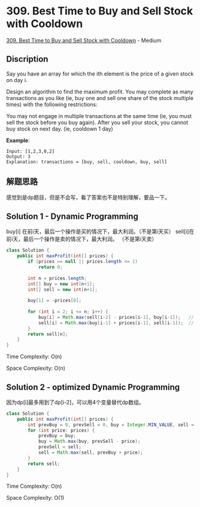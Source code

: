 # 309. Best Time to Buy and Sell Stock with Cooldown

[309. Best Time to Buy and Sell Stock with Cooldown](https://leetcode.com/problems/best-time-to-buy-and-sell-stock-with-cooldown/) - Medium

## Discription
Say you have an array for which the ith element is the price of a given stock on day i.

Design an algorithm to find the maximum profit. You may complete as many transactions as you like (ie, buy one and sell one share of the stock multiple times) with the following restrictions:

You may not engage in multiple transactions at the same time (ie, you must sell the stock before you buy again).
After you sell your stock, you cannot buy stock on next day. (ie, cooldown 1 day)

**Example**:

    Input: [1,2,3,0,2]
    Output: 3 
    Explanation: transactions = [buy, sell, cooldown, buy, sell]


## 解题思路
感觉到是dp题目，但是不会写，看了答案也不是特别理解，要品一下。

## Solution 1 - Dynamic Programming
buy[i] 在前i天，最后一个操作是买的情况下，最大利润。（不是第i天买）
sell[i]在前i天，最后一个操作是卖的情况下，最大利润。 （不是第i天卖）

```java
class Solution {
    public int maxProfit(int[] prices) {
        if (prices == null || prices.length <= 1) 
            return 0;
        
        int n = prices.length;
        int[] buy = new int[n+1];
        int[] sell = new int[n+1];
        
        buy[1] = -prices[0];
        
        for (int i = 2; i <= n; i++) {
            buy[i] = Math.max(sell[i-2] - prices[i-1], buy[i-1]);   // 比较卖了再买和不卖哪个利润高
            sell[i] = Math.max(buy[i-1] + prices[i-1], sell[i-1]);  // 比较在前i-1天卖和在第i-1天买了，第i天卖哪个利润高
        }
        return sell[n];
    }
}
```
Time Complexity: O(n)

Space Complexity: O(n)

## Solution 2 - optimized Dynamic Programming
因为dp[i]最多用到了dp[i-2]，可以用4个变量替代dp数组。

```java
class Solution {
    public int maxProfit(int[] prices) {
        int prevBuy = 0, prevSell = 0, buy = Integer.MIN_VALUE, sell = 0;
        for (int price: prices) {
            prevBuy = buy; 
            buy = Math.max(buy, prevSell - price);
            prevSell = sell;
            sell = Math.max(sell, prevBuy + price);
        }
        return sell;
    }
}
```
Time Complexity: O(n)

Space Complexity: O(1)
